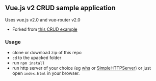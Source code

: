 ## Vue.js v2 CRUD sample application

Uses vue.js v2.0 and vue-router v2.0

 - Forked from [this CRUD example](https://github.com/shershen08/vue.js-v2-crud-application)

### Usage
 - clone or download zip of this repo
 - `cd` to the upacked folder
 - run `npm install`
 - run http server of your choice (eg [whs](https://github.com/gstack/watch-http-server) or [SimpleHTTPServer](https://docs.python.org/2/library/simplehttpserver.html)) or just open `index.html` in your browser.

